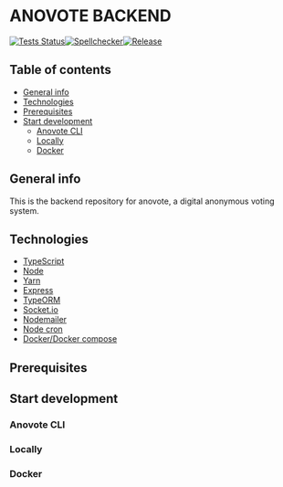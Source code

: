 # ANOVOTE BACKEND

[![Tests Status](https://github.com/anovote/backend/workflows/CI/badge.svg)](https://github.com/anovote/backend/actions)[![Spellchecker](https://github.com/anovote/backend/workflows/Spellchecker/badge.svg)](https://github.com/anovote/backend/actions)[![Release](https://github.com/anovote/backend/workflows/changelog/badge.svg)](https://github.com/anovote/backend/actions)

## Table of contents

-   [General info](#general-info)
-   [Technologies](#technologies)
-   [Prerequisites](#prerequisites)
-   [Start development](#start-development)
    -   [Anovote CLI](#anovote-cli)
    -   [Locally](#locally)
    -   [Docker](#docker)

## General info

This is the backend repository for anovote, a digital anonymous voting system.

## Technologies

-   [TypeScript](https://www.typescriptlang.org/)
-   [Node](https://nodejs.org/en/)
-   [Yarn](https://yarnpkg.com/)
-   [Express](https://expressjs.com/)
-   [TypeORM](https://typeorm.io/#/)
-   [Socket.io](https://socket.io/)
-   [Nodemailer](https://nodemailer.com/about/)
-   [Node cron](https://www.npmjs.com/package/node-cron)
-   [Docker/Docker compose](https://www.docker.com/)

## Prerequisites

## Start development

### Anovote CLI

### Locally

### Docker

<!-- ## Anovote cli

The anovote CLI can be used to start or clean the development/production docker environment.

It is located in root directory, and may require execution access run > `chmod +x ./anovote`

### Commands

**Development**

`anovote dev` > starts development environment (db, server)

`anovote dev --build` > builds server image and starts containers (db, server)

`anovote dev --down` > stops development containers, removes all volumes and clear orphan child containers (All data in database is lost when running this command)

`anovote dev --force` > re-creates the containers and starts the environment

**Production**

**Commands available:**

`anovote prod` > starts production environment

`anovote prod --build` > builds server image, run tests, compiles typescript and creates a production image, the starts the containers (db, server)

`anovote prod --down` > stops production containers, removes all volumes and clear orphan child containers (All data in database is lost when running this command)

`anovote prod --force` > re-creates the containers and starts the environment

## Development

### Local

**Requirements**

-   Node
-   Yarn
-   Docker
-   Docker-compose

**Start**

1. Set .env variables in .env file in root see .env.example > some requirements
    1. DB_HOST must be localhost OR 127.0.0.1
    2. DB_PORT: 5432
2. run `yarn install`
3. run `docker-compose -f ./docker-compose.yml -f ./docker-compose-dev.yml up db`
4. run `yarn dev`
5. start coding
    1. Hot reloading is enabled so server restarts on code change in **src** directory

### Docker

-   Node (Optional)
-   Yarn (Optional)
-   Docker
-   Docker-compose

**Start**

1. Set .env variables in .env file in root see .env.example > some requirements
    1. DB_HOST must be anovote_database
    2. DB_PORT: 5432
2. run `./anovote dev --build`
    1. If image is already built run `./anovote dev`
    2. Might require execution permission > chmod +x ./anovote
3. (Optional) run `yarn install`
    1. This is only required for getting the types in the editor, not required for running as the container has its own node_modules folder
4. Start coding
    1. Hot reloading is enabled so server restarts on code change in **src** directory

## Production

### Local

**Requirements**

-   Node
-   Yarn
-   Docker
-   Docker-compose

**Start**

1. Set .env variables in .env file in root see .env.example > some requirements
    1. DB_HOST must be localhost OR 127.0.0.1
    2. DB_PORT: 5432
2. run `yarn install`
3. run `docker-compose -f ./docker-compose.yml -f ./docker-compose-prod.yml up db`
4. run `yarn test`
5. run `yarn build`
6. run `yarn prod`

### Docker

-   Node (Optional)
-   Yarn (Optional)
-   Docker
-   Docker-compose

**Start**

1. Set .env variables in .env file in root see .env.example > some requirements
    1. DB_HOST must be anovote_database
    2. DB_PORT: 5432
2. run `./anovote prod --build`
    1. If images is already built and no files have changed, run `./anovote prod`
    2. Might require execution permission > chmod +x ./anovote
       -->
